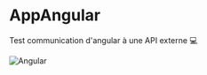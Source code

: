 # AppAngular

Test communication d'angular à une API externe 💻

![Angular](https://img.shields.io/badge/angular-%23DD0031.svg?style=for-the-badge&logo=angular&logoColor=white)
